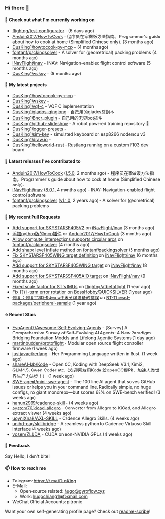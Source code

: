 ### Hi there 👋

#### 👷 Check out what I'm currently working on

- [flightng/test-configurator](https://github.com/flightng/test-configurator) -  (6 days ago)
- [Anduin2017/HowToCook](https://github.com/Anduin2017/HowToCook) - 程序员在家做饭方法指南。Programmer&#39;s guide about how to cook at home (Simplified Chinese only). (3 months ago)
- [DusKing1/howtocook-py-mcp](https://github.com/DusKing1/howtocook-py-mcp) -  (4 months ago)
- [fontanf/packingsolver](https://github.com/fontanf/packingsolver) - A solver for (geometrical) packing problems (4 months ago)
- [iNavFlight/inav](https://github.com/iNavFlight/inav) - INAV: Navigation-enabled flight control software (5 months ago)
- [DusKing1/wskey](https://github.com/DusKing1/wskey) -  (8 months ago)

#### 🌱 My latest projects

- [DusKing1/howtocook-py-mcp](https://github.com/DusKing1/howtocook-py-mcp) - 
- [DusKing1/wskey](https://github.com/DusKing1/wskey) - 
- [DusKing1/vqf-c](https://github.com/DusKing1/vqf-c) - VQF C implementation
- [DusKing1/glados-qinglong](https://github.com/DusKing1/glados-qinglong) - 自己用的glados签到本
- [DusKing1/Bncr_plugin](https://github.com/DusKing1/Bncr_plugin) - 自己用的无界bot插件
- [DusKing1/github-slideshow](https://github.com/DusKing1/github-slideshow) - A robot powered training repository :robot:
- [DusKing1/logger-presets](https://github.com/DusKing1/logger-presets) - 
- [DusKing1/sim-key](https://github.com/DusKing1/sim-key) - simulated keyboard on esp8266 nodemcu v3
- [DusKing1/draw.io](https://github.com/DusKing1/draw.io) - 
- [DusKing1/helloworld-rust](https://github.com/DusKing1/helloworld-rust) - Rustlang running on a custom F103 dev board

#### 🔭 Latest releases I've contributed to

- [Anduin2017/HowToCook](https://github.com/Anduin2017/HowToCook) ([1.5.0](https://github.com/Anduin2017/HowToCook/releases/tag/1.5.0), 2 months ago) - 程序员在家做饭方法指南。Programmer&#39;s guide about how to cook at home (Simplified Chinese only).
- [iNavFlight/inav](https://github.com/iNavFlight/inav) ([8.0.1](https://github.com/iNavFlight/inav/releases/tag/8.0.1), 4 months ago) - INAV: Navigation-enabled flight control software
- [fontanf/packingsolver](https://github.com/fontanf/packingsolver) ([v1.1.0](https://github.com/fontanf/packingsolver/releases/tag/v1.1.0), 2 years ago) - A solver for (geometrical) packing problems

#### 🔨 My recent Pull Requests

- [Add support for SKYSTARSF405V2](https://github.com/iNavFlight/inav/pull/10884) on [iNavFlight/inav](https://github.com/iNavFlight/inav) (3 months ago)
- [添加python版的mcp插件](https://github.com/Anduin2017/HowToCook/pull/1566) on [Anduin2017/HowToCook](https://github.com/Anduin2017/HowToCook) (3 months ago)
- [Allow compute_intersections supports circular arcs](https://github.com/fontanf/packingsolver/pull/185) on [fontanf/packingsolver](https://github.com/fontanf/packingsolver) (4 months ago)
- [Add shape level inflate method](https://github.com/fontanf/packingsolver/pull/169) on [fontanf/packingsolver](https://github.com/fontanf/packingsolver) (5 months ago)
- [Fix SKYSTARSF405WING target definition](https://github.com/iNavFlight/inav/pull/10718) on [iNavFlight/inav](https://github.com/iNavFlight/inav) (6 months ago)
- [Add support for SKYSTARSF405WING target](https://github.com/iNavFlight/inav/pull/10561) on [iNavFlight/inav](https://github.com/iNavFlight/inav) (8 months ago)
- [Add support for SKYSTARSSF405AIO target](https://github.com/iNavFlight/inav/pull/10469) on [iNavFlight/inav](https://github.com/iNavFlight/inav) (9 months ago)
- [Fixed scale factor for ST&#39;s IMUs](https://github.com/flightng/atbetaflight/pull/63) on [flightng/atbetaflight](https://github.com/flightng/atbetaflight) (1 year ago)
- [Fix (?) i-term error rotation](https://github.com/BossHobby/QUICKSILVER/pull/115) on [BossHobby/QUICKSILVER](https://github.com/BossHobby/QUICKSILVER) (1 year ago)
- [修复：修复了SD卡demo中未关闭设备的错误](https://github.com/RT-Thread-packages/peripheral-sample/pull/32) on [RT-Thread-packages/peripheral-sample](https://github.com/RT-Thread-packages/peripheral-sample) (1 year ago)

#### ⭐ Recent Stars

- [EvoAgentX/Awesome-Self-Evolving-Agents](https://github.com/EvoAgentX/Awesome-Self-Evolving-Agents) - [Survey] A Comprehensive Survey of Self-Evolving AI Agents: A New Paradigm Bridging Foundation Models and Lifelong Agentic Systems (1 day ago)
- [martinbudden/protoflight](https://github.com/martinbudden/protoflight) - Modular open source flight controller firmware (1 week ago)
- [justjavac/herlang](https://github.com/justjavac/herlang) - Her Programming Language written in Rust. (1 week ago)
- [shareAI-lab/Kode](https://github.com/shareAI-lab/Kode) - Open CC, Koding with DeepSeek V3.1, Kimi2, GLM4.5, Qwen Coder etc.（欢迎网友用Kode 给openCC提PR，加速人类世界生产力进步！） (1 week ago)
- [SWE-agent/mini-swe-agent](https://github.com/SWE-agent/mini-swe-agent) - The 100 line AI agent that solves GitHub issues or helps you in your command line. Radically simple, no huge configs, no giant monorepo—but scores 68% on SWE-bench verified! (3 weeks ago)
- [hanun2999/cadence-skill](https://github.com/hanun2999/cadence-skill) -  (4 weeks ago)
- [system76/kicad-allegro](https://github.com/system76/kicad-allegro) - Converter from Allegro to KiCad, and Allegro extract viewer (4 weeks ago)
- [uoyniXnaH/AXL-SKILL](https://github.com/uoyniXnaH/AXL-SKILL) - Cadence Allegro Skills. (4 weeks ago)
- [unihd-cag/skillbridge](https://github.com/unihd-cag/skillbridge) - A seamless python to Cadence Virtuoso Skill interface (4 weeks ago)
- [vosen/ZLUDA](https://github.com/vosen/ZLUDA) - CUDA on non-NVIDIA GPUs (4 weeks ago)

#### 💬 Feedback

Say Hello, I don't bite!

#### 📫 How to reach me

- Telegram: https://t.me/DusKing
- E-Mail:
  - Open-source related: hugo@gyroflow.xyz
  - Work: hugochiang1@foxmail.com
- WeChat Official Accounts: pitronic

Want your own self-generating profile page? Check out [readme-scribe](https://github.com/muesli/readme-scribe)!
